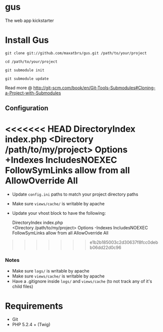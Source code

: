 gus
===

The web app kickstarter

# Install Gus

`git clone git://github.com/maxatbrs/gus.git /path/to/your/project`

`cd /path/to/your/project`

`git submodule init`

`git submodule update`

Read more @ http://git-scm.com/book/en/Git-Tools-Submodules#Cloning-a-Project-with-Submodules

## Configuration

<<<<<<< HEAD
    DirectoryIndex index.php
        <Directory /path/to/my/project>
            Options +Indexes IncludesNOEXEC FollowSymLinks
            allow from all
            AllowOverride All
=======
- Update `config.ini` paths to match your project directory paths
- Make sure `views/cache/` is writable by apache
- Update your vhost block to have the following:
  
    DirectoryIndex index.php   
    <Directory /path/to/my/project>
        Options -Indexes IncludesNOEXEC FollowSymLinks
        allow from all
        AllowOverride All
>>>>>>> e1b2b185003c2d30637f8fcc0debb06dd22d0c96
    </Directory>
  
    
### Notes

- Make sure `logs/` is writable by apache
- Make sure `views/cache/` is writable by apache 
- Have a .gitignore inside `logs/` and `views/cache` (to not track any of it's child files)

# Requirements

- Git
- PHP 5.2.4 + (Twig)
